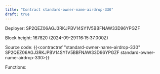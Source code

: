 ```yaml
---
title: "Contract standard-owner-name-airdrop-330"
draft: true
---
```

Deployer: SP2QEZ06AGJ3RKJPBV14SY1V5BBFNAW33D96YPGZF


 



Block height: 167820 (2024-09-29T16:15:37.000Z)

Source code: {{<contractref "standard-owner-name-airdrop-330" SP2QEZ06AGJ3RKJPBV14SY1V5BBFNAW33D96YPGZF standard-owner-name-airdrop-330>}}

Functions:


